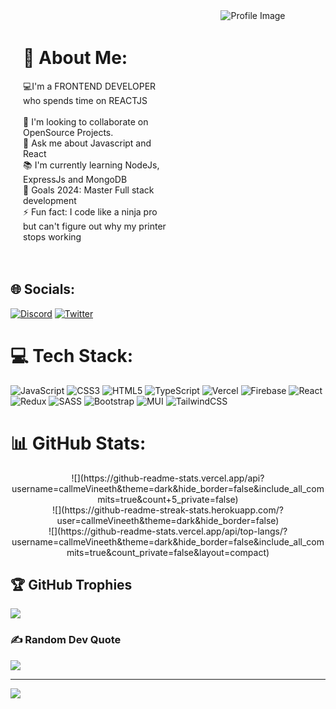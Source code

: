 <div style="display: flex;">
  <div style="width: 50%; padding: 20px;">
    <h1>💫 About Me:</h1>
    <p>💻I'm a FRONTEND DEVELOPER who spends time on REACTJS<br><br>👯 I'm looking to collaborate on OpenSource Projects.<br>💬 Ask me about Javascript and React <br>📚 I'm currently learning NodeJs, ExpressJs and MongoDB<br>🎯 Goals 2024: Master Full stack development<br>⚡ Fun fact: I code like a ninja pro but can't figure out why my printer stops working</p>
  </div>
  <div style="width: 50%; text-align: center;">
    <img src="camera1.jpg" alt="Profile Image" style="max-width: 100%; height: auto;">
  </div>
</div>


## 🌐 Socials:
[![Discord](https://img.shields.io/badge/Discord-%237289DA.svg?logo=discord&logoColor=white)](https://discord.gg/ethen2408) [![Twitter](https://img.shields.io/badge/Twitter-%231DA1F2.svg?logo=Twitter&logoColor=white)](https://twitter.com/callmeVineeth24) 

# 💻 Tech Stack:
![JavaScript](https://img.shields.io/badge/javascript-%23323330.svg?style=flat&logo=javascript&logoColor=%23F7DF1E) ![CSS3](https://img.shields.io/badge/css3-%231572B6.svg?style=flat&logo=css3&logoColor=white) ![HTML5](https://img.shields.io/badge/html5-%23E34F26.svg?style=flat&logo=html5&logoColor=white) ![TypeScript](https://img.shields.io/badge/typescript-%23007ACC.svg?style=flat&logo=typescript&logoColor=white) ![Vercel](https://img.shields.io/badge/vercel-%23000000.svg?style=flat&logo=vercel&logoColor=white) ![Firebase](https://img.shields.io/badge/firebase-%23039BE5.svg?style=flat&logo=firebase) ![React](https://img.shields.io/badge/react-%2320232a.svg?style=flat&logo=react&logoColor=%2361DAFB) ![Redux](https://img.shields.io/badge/redux-%23593d88.svg?style=flat&logo=redux&logoColor=white) ![SASS](https://img.shields.io/badge/SASS-hotpink.svg?style=flat&logo=SASS&logoColor=white) ![Bootstrap](https://img.shields.io/badge/bootstrap-%238511FA.svg?style=flat&logo=bootstrap&logoColor=white) ![MUI](https://img.shields.io/badge/MUI-%230081CB.svg?style=flat&logo=mui&logoColor=white) ![TailwindCSS](https://img.shields.io/badge/tailwindcss-%2338B2AC.svg?style=flat&logo=tailwind-css&logoColor=white)
# 📊 GitHub Stats:
<div align='center'>  
![](https://github-readme-stats.vercel.app/api?username=callmeVineeth&theme=dark&hide_border=false&include_all_commits=true&count+5_private=false)<br/>
![](https://github-readme-streak-stats.herokuapp.com/?user=callmeVineeth&theme=dark&hide_border=false)<br/>
![](https://github-readme-stats.vercel.app/api/top-langs/?username=callmeVineeth&theme=dark&hide_border=false&include_all_commits=true&count_private=false&layout=compact)
</div>

## 🏆 GitHub Trophies
![](https://github-profile-trophy.vercel.app/?username=callmeVineeth&theme=monokai&no-frame=true&no-bg=true&margin-w=4)

### ✍️ Random Dev Quote
![](https://quotes-github-readme.vercel.app/api?type=horizontal&theme=radical)

---
[![](https://visitcount.itsvg.in/api?id=callmeVineeth&icon=5&color=1)](https://visitcount.itsvg.in)

<!-- Proudly created with GPRM ( https://gprm.itsvg.in ) -->
